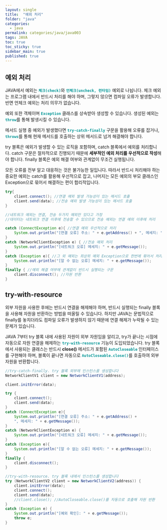 ```yaml
---
layout: single
title:  "예외 처리"
folder: "java"
categories:
  - java
permalink: categories/java/java003
tags: JAVA
toc: true
toc_sticky: true
sidebar_main: true
published: true
---
```


## 예외 처리
JAVA에서 예외는 <span style="color: rgb(3, 150, 150); font-weight: bold;">`체크(check)`</span>와 <span style="color: rgb(3, 150, 150); font-weight: bold;">`언체크(uncheck, 런타임)`</span> 예외로 나뉩니다. 체크 예외는 프로그램 내에서 반드시 처리를 해야 하며, 그렇지 않으면 컴파일 오류가 발생합니다. 반면 언체크 예외는 처리 의무가 없습니다.

예외 또한 객체이며 <span style="color: rgb(3, 150, 150); font-weight: bold;">`Exception`</span> 클래스를 상속받아 생성할 수 있습니다. 생성된 예외는 <span style="color: rgb(3, 150, 150); font-weight: bold;">`throw`</span>를 통해 발생시킬 수 있습니다.

메서드 실행 중 예외가 발생했다면 <span style="color: rgb(3, 150, 150); font-weight: bold;">`try-catch-finally`</span> 구문을 활용해 오류를 잡거나, <span style="color: rgb(3, 150, 150); font-weight: bold;">`throws`</span>를 통해 현재 메서드를 호출하는 상위 메서드로 넘겨 해결해야 합니다.

try 블록은 예외가 발생할 수 있는 로직을 포함하며, catch 블록에서 예외를 처리합니다. catch 구문은 절차적으로 진행되기 때문에 **세부적인 예외 처리를 우선적으로 작성**해야 합니다. finally 블록은 예외 해결 여부와 관계없이 무조건 실행됩니다.

모든 오류를 전부 알고 대응하는 것은 불가능한 일입니다. 따라서 반드시 처리해야 하는 중요한 예외는 catch를 활용해 우선적으로 잡고, 나머지는 모든 예외의 부모 클래스인 Exception으로 묶어서 해결하는 편이 합리적입니다.

```java
try{
	client.connect(); //연결 예외 발생 가능성이 있는 메서드 호출
	client.send(data); //전송 예외 발생 가능성이 있는 메서드 호출
}

//네트워크 예외는 연결, 전송 두가지 예외만 있다고 가정
//데이터는 네트워크 연결 이후에 전송할 수 있으므로 전송 예외는 연결 예외 이후에 처리

catch (ConnectException e){ //연결 예외 우선적으로 처리
	System.out.println("[연결 오류] 주소: " + e.getAddress() + ", 메세지: " + e.getMessage());
}
catch (NetworkClientException e) { //전송 예외 처리
	System.out.println("[네트워크 오류] 메세지: " + e.getMessage());
}
catch (Exception e){ //그 외 예외는 최상위 예외 Exception으로 한번에 묶어서 처리
	System.out.println("[알 수 없는 오류] 메세지: " + e.getMessage());
}
finally { //예외 해결 여부에 관계없이 반드시 실행되는 구문
	client.disconnect(); //자원 반환
}
```

## try-with-resource
외부 자원을 사용한 후에는 반드시 연결을 해제해야 하며, 반드시 실행되는 finally 블록을 사용해 자원을 반환하는 방법을 떠올릴 수 있습니다. 하지만 JAVA는 문법적으로 finally를 놓치더라도 컴파일 오류가 발생하지 않기 때문에 연결 해제가 누락될 수 있는 문제가 있습니다.

JAVA 7부터 try 블록 내에 사용된 자원이 외부 자원임을 알리고, try가 끝나는 시점에 자동으로 자원 연결을 해제하는 <span style="color: rgb(3, 150, 150); font-weight: bold;">`try-with-resource`</span> 기능이 도입되었습니다. try 블록에서 사용되는 클래스는 반드시 **close()** 메서드가 포함된 <span style="color: rgb(3, 150, 150); font-weight: bold;">`AutoCloseable`</span> 인터페이스를 구현해야 하며, 블록이 끝나면 자동으로 <span style="color: rgb(3, 150, 150); font-weight: bold;">`AutoCloseable.close()`</span>를 호출하여 외부 자원을 반환합니다.

```java
//try-catch-finally. try 블록 외부에 인스턴스를 생성합니다
NetworkClientV1 client = new NetworkClientV1(address);

client.initError(data);

try {
	client.connect();
	client.send(data);
}
catch (ConnectException e){
	System.out.println("[연결 오류] 주소: " + e.getAddress() +
	", 메세지: " + e.getMessage());
}
catch (NetworkClientException e) {
	System.out.println("[네트워크 오류] 메세지: " + e.getMessage());
}
catch (Exception e){
	System.out.println("[알 수 없는 오류] 메세지: " + e.getMessage());
}
finally {
	client.disconnect();
}
```

```java
//try-with-resource. try 블록 내에서 인스턴스를 생성합니다
try (NetworkClientV2 client = new NetworkClientV2(address)) {
	client.initError(data);
	client.connect();
	client.send(data);
	//client.close(); //AutoCloseable.close()를 자동으로 호출해 자원 반환
}
catch (Exception e) {
	System.out.println("[예외 확인]: " + e.getMessage());
	throw e;
}
```